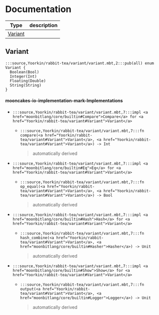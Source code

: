 # Documentation
|Type|description|
|---|---|
|[Variant](#Variant)||

## Variant

```moonbit
:::source,Yoorkin/rabbit-tea/variant/variant.mbt,2:::pub(all) enum Variant {
  Boolean(Bool)
  Integer(Int)
  Floating(Double)
  String(String)
}
```


#### mooncakes-io-implementation-mark-Implementations
- ```moonbit
  :::source,Yoorkin/rabbit-tea/variant/variant.mbt,7:::impl <a href="moonbitlang/core/builtin#Compare">Compare</a> for <a href="Yoorkin/rabbit-tea/variant#Variant">Variant</a>
  ```
  > 
  * ```moonbit
    :::source,Yoorkin/rabbit-tea/variant/variant.mbt,7:::fn compare(<a href="Yoorkin/rabbit-tea/variant#Variant">Variant</a>, <a href="Yoorkin/rabbit-tea/variant#Variant">Variant</a>) -> Int
    ```
    > automatically derived
- ```moonbit
  :::source,Yoorkin/rabbit-tea/variant/variant.mbt,7:::impl <a href="moonbitlang/core/builtin#Eq">Eq</a> for <a href="Yoorkin/rabbit-tea/variant#Variant">Variant</a>
  ```
  > 
  * ```moonbit
    :::source,Yoorkin/rabbit-tea/variant/variant.mbt,7:::fn op_equal(<a href="Yoorkin/rabbit-tea/variant#Variant">Variant</a>, <a href="Yoorkin/rabbit-tea/variant#Variant">Variant</a>) -> Bool
    ```
    > automatically derived
- ```moonbit
  :::source,Yoorkin/rabbit-tea/variant/variant.mbt,7:::impl <a href="moonbitlang/core/builtin#Hash">Hash</a> for <a href="Yoorkin/rabbit-tea/variant#Variant">Variant</a>
  ```
  > 
  * ```moonbit
    :::source,Yoorkin/rabbit-tea/variant/variant.mbt,7:::fn hash_combine(<a href="Yoorkin/rabbit-tea/variant#Variant">Variant</a>, <a href="moonbitlang/core/builtin#Hasher">Hasher</a>) -> Unit
    ```
    > automatically derived
- ```moonbit
  :::source,Yoorkin/rabbit-tea/variant/variant.mbt,7:::impl <a href="moonbitlang/core/builtin#Show">Show</a> for <a href="Yoorkin/rabbit-tea/variant#Variant">Variant</a>
  ```
  > 
  * ```moonbit
    :::source,Yoorkin/rabbit-tea/variant/variant.mbt,7:::fn output(<a href="Yoorkin/rabbit-tea/variant#Variant">Variant</a>, <a href="moonbitlang/core/builtin#Logger">Logger</a>) -> Unit
    ```
    > automatically derived
